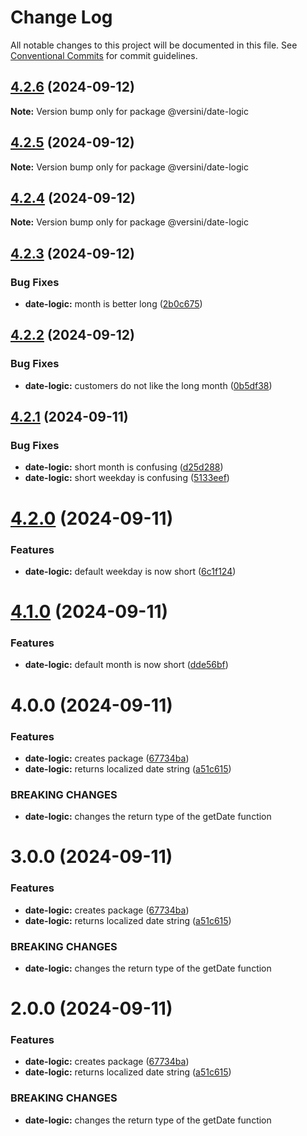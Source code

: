 # Change Log

All notable changes to this project will be documented in this file.
See [Conventional Commits](https://conventionalcommits.org) for commit guidelines.

## [4.2.6](https://github.com/aversini/monorepo/compare/@versini/date-logic@4.2.5...@versini/date-logic@4.2.6) (2024-09-12)

**Note:** Version bump only for package @versini/date-logic





## [4.2.5](https://github.com/aversini/monorepo/compare/@versini/date-logic@4.2.4...@versini/date-logic@4.2.5) (2024-09-12)

**Note:** Version bump only for package @versini/date-logic





## [4.2.4](https://github.com/aversini/monorepo/compare/@versini/date-logic@4.2.3...@versini/date-logic@4.2.4) (2024-09-12)

**Note:** Version bump only for package @versini/date-logic





## [4.2.3](https://github.com/aversini/monorepo/compare/@versini/date-logic@4.2.2...@versini/date-logic@4.2.3) (2024-09-12)


### Bug Fixes

* **date-logic:** month is better long ([2b0c675](https://github.com/aversini/monorepo/commit/2b0c675e404e7e854c763f9213ddfdefac9df632))





## [4.2.2](https://github.com/aversini/monorepo/compare/@versini/date-logic@4.2.1...@versini/date-logic@4.2.2) (2024-09-12)


### Bug Fixes

* **date-logic:** customers do not like the long month ([0b5df38](https://github.com/aversini/monorepo/commit/0b5df380a76193004bdd3f4c08ead1841c59c39c))





## [4.2.1](https://github.com/aversini/monorepo/compare/@versini/date-logic@4.2.0...@versini/date-logic@4.2.1) (2024-09-11)


### Bug Fixes

* **date-logic:** short month is confusing ([d25d288](https://github.com/aversini/monorepo/commit/d25d28851fdf55b420a75ff3548e8831ff7c227c))
* **date-logic:** short weekday is confusing ([5133eef](https://github.com/aversini/monorepo/commit/5133eef129653044c7c994c0c51a298cb02aa05f))





# [4.2.0](https://github.com/aversini/monorepo/compare/@versini/date-logic@4.1.0...@versini/date-logic@4.2.0) (2024-09-11)


### Features

* **date-logic:** default weekday is now short ([6c1f124](https://github.com/aversini/monorepo/commit/6c1f1241ad99834348508952fbba72886b99ed5d))





# [4.1.0](https://github.com/aversini/monorepo/compare/@versini/date-logic@4.0.0...@versini/date-logic@4.1.0) (2024-09-11)


### Features

* **date-logic:** default month is now short ([dde56bf](https://github.com/aversini/monorepo/commit/dde56bf737a9ea3be2fab972b053ca893e8118a8))





# 4.0.0 (2024-09-11)


### Features

* **date-logic:** creates package ([67734ba](https://github.com/aversini/monorepo/commit/67734ba7dc3b8418c5e7cd3e57611596ffd4ff9e))
* **date-logic:** returns localized date string ([a51c615](https://github.com/aversini/monorepo/commit/a51c615b73811cf394a63d9df9429b5d11ef3a93))


### BREAKING CHANGES

* **date-logic:** changes the return type of the getDate function





# 3.0.0 (2024-09-11)


### Features

* **date-logic:** creates package ([67734ba](https://github.com/aversini/monorepo/commit/67734ba7dc3b8418c5e7cd3e57611596ffd4ff9e))
* **date-logic:** returns localized date string ([a51c615](https://github.com/aversini/monorepo/commit/a51c615b73811cf394a63d9df9429b5d11ef3a93))


### BREAKING CHANGES

* **date-logic:** changes the return type of the getDate function





# 2.0.0 (2024-09-11)


### Features

* **date-logic:** creates package ([67734ba](https://github.com/aversini/monorepo/commit/67734ba7dc3b8418c5e7cd3e57611596ffd4ff9e))
* **date-logic:** returns localized date string ([a51c615](https://github.com/aversini/monorepo/commit/a51c615b73811cf394a63d9df9429b5d11ef3a93))


### BREAKING CHANGES

* **date-logic:** changes the return type of the getDate function
